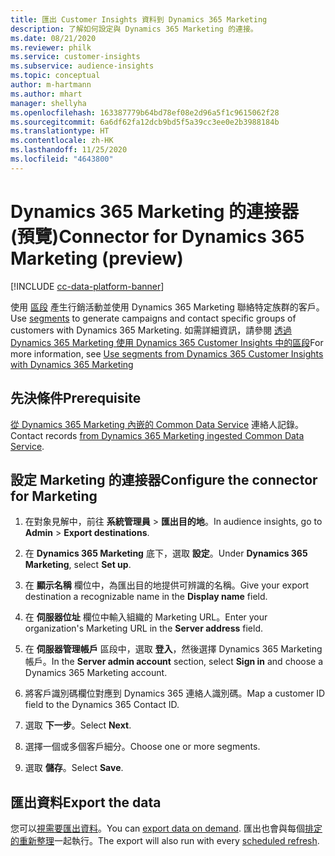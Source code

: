 ```yaml
---
title: 匯出 Customer Insights 資料到 Dynamics 365 Marketing
description: 了解如何設定與 Dynamics 365 Marketing 的連接。
ms.date: 08/21/2020
ms.reviewer: philk
ms.service: customer-insights
ms.subservice: audience-insights
ms.topic: conceptual
author: m-hartmann
ms.author: mhart
manager: shellyha
ms.openlocfilehash: 163387779b64bd78ef08e2d96a5f1c9615062f28
ms.sourcegitcommit: 6a6df62fa12dcb9bd5f5a39cc3ee0e2b3988184b
ms.translationtype: HT
ms.contentlocale: zh-HK
ms.lasthandoff: 11/25/2020
ms.locfileid: "4643800"
---
```

# <a name="connector-for-dynamics-365-marketing-preview"></a><span data-ttu-id="9c215-103">Dynamics 365 Marketing 的連接器 (預覽)</span><span class="sxs-lookup"><span data-stu-id="9c215-103">Connector for Dynamics 365 Marketing (preview)</span></span>

[!INCLUDE [cc-data-platform-banner](../includes/cc-data-platform-banner.md)]

<span data-ttu-id="9c215-104">使用 [區段](segments.md) 產生行銷活動並使用 Dynamics 365 Marketing 聯絡特定族群的客戶。</span><span class="sxs-lookup"><span data-stu-id="9c215-104">Use [segments](segments.md) to generate campaigns and contact specific groups of customers with Dynamics 365 Marketing.</span></span> <span data-ttu-id="9c215-105">如需詳細資訊，請參閱 [透過 Dynamics 365 Marketing 使用 Dynamics 365 Customer Insights 中的區段](https://docs.microsoft.com/dynamics365/marketing/customer-insights-segments)</span><span class="sxs-lookup"><span data-stu-id="9c215-105">For more information, see [Use segments from Dynamics 365 Customer Insights with Dynamics 365 Marketing](https://docs.microsoft.com/dynamics365/marketing/customer-insights-segments)</span></span>

## <a name="prerequisite"></a><span data-ttu-id="9c215-106">先決條件</span><span class="sxs-lookup"><span data-stu-id="9c215-106">Prerequisite</span></span>

<span data-ttu-id="9c215-107">[從 Dynamics 365 Marketing 內嵌的 Common Data Service](connect-power-query.md) 連絡人記錄。</span><span class="sxs-lookup"><span data-stu-id="9c215-107">Contact records [from Dynamics 365 Marketing ingested Common Data Service](connect-power-query.md).</span></span>

## <a name="configure-the-connector-for-marketing"></a><span data-ttu-id="9c215-108">設定 Marketing 的連接器</span><span class="sxs-lookup"><span data-stu-id="9c215-108">Configure the connector for Marketing</span></span>

1. <span data-ttu-id="9c215-109">在對象見解中，前往 **系統管理員** > **匯出目的地**。</span><span class="sxs-lookup"><span data-stu-id="9c215-109">In audience insights, go to **Admin** > **Export destinations**.</span></span>

1. <span data-ttu-id="9c215-110">在 **Dynamics 365 Marketing** 底下，選取 **設定**。</span><span class="sxs-lookup"><span data-stu-id="9c215-110">Under **Dynamics 365 Marketing**, select **Set up**.</span></span>

1. <span data-ttu-id="9c215-111">在 **顯示名稱** 欄位中，為匯出目的地提供可辨識的名稱。</span><span class="sxs-lookup"><span data-stu-id="9c215-111">Give your export destination a recognizable name in the **Display name** field.</span></span>

1. <span data-ttu-id="9c215-112">在 **伺服器位址** 欄位中輸入組織的 Marketing URL。</span><span class="sxs-lookup"><span data-stu-id="9c215-112">Enter your organization's Marketing URL in the **Server address** field.</span></span>

1. <span data-ttu-id="9c215-113">在 **伺服器管理帳戶** 區段中，選取 **登入**，然後選擇 Dynamics 365 Marketing 帳戶。</span><span class="sxs-lookup"><span data-stu-id="9c215-113">In the **Server admin account** section, select **Sign in** and choose a Dynamics 365 Marketing account.</span></span>

1. <span data-ttu-id="9c215-114">將客戶識別碼欄位對應到 Dynamics 365 連絡人識別碼。</span><span class="sxs-lookup"><span data-stu-id="9c215-114">Map a customer ID field to the Dynamics 365 Contact ID.</span></span>

1. <span data-ttu-id="9c215-115">選取 **下一步**。</span><span class="sxs-lookup"><span data-stu-id="9c215-115">Select **Next**.</span></span>

1. <span data-ttu-id="9c215-116">選擇一個或多個客戶細分。</span><span class="sxs-lookup"><span data-stu-id="9c215-116">Choose one or more segments.</span></span>

1. <span data-ttu-id="9c215-117">選取 **儲存**。</span><span class="sxs-lookup"><span data-stu-id="9c215-117">Select **Save**.</span></span>

## <a name="export-the-data"></a><span data-ttu-id="9c215-118">匯出資料</span><span class="sxs-lookup"><span data-stu-id="9c215-118">Export the data</span></span>

<span data-ttu-id="9c215-119">您可以[視需要匯出資料](export-destinations.md)。</span><span class="sxs-lookup"><span data-stu-id="9c215-119">You can [export data on demand](export-destinations.md).</span></span> <span data-ttu-id="9c215-120">匯出也會與每個[排定的重新整理](system.md#schedule-tab)一起執行。</span><span class="sxs-lookup"><span data-stu-id="9c215-120">The export will also run with every [scheduled refresh](system.md#schedule-tab).</span></span>
